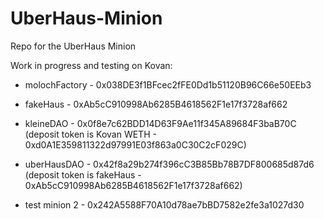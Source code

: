 # UberHaus-Minion
Repo for the UberHaus Minion

Work in progress and testing on Kovan:

- molochFactory - 0x038DE3f1BFcec2fFE0Dd1b51120B96C66e50EEb3

- fakeHaus - 0xAb5cC910998Ab6285B4618562F1e17f3728af662
- kleineDAO - 0x0f8e7c62BDD14D63F9Ae11f345A89684F3baB70C (deposit token is Kovan WETH - 0xd0A1E359811322d97991E03f863a0C30C2cF029C)
- uberHausDAO - 0x42f8a29b274f396cC3B85Bb78B7DF800685d87d6 (deposit token is fakeHaus - 0xAb5cC910998Ab6285B4618562F1e17f3728af662)

- test minion 2 - 0x242A5588F70A10d78ae7bBD7582e2fe3a1027d30


